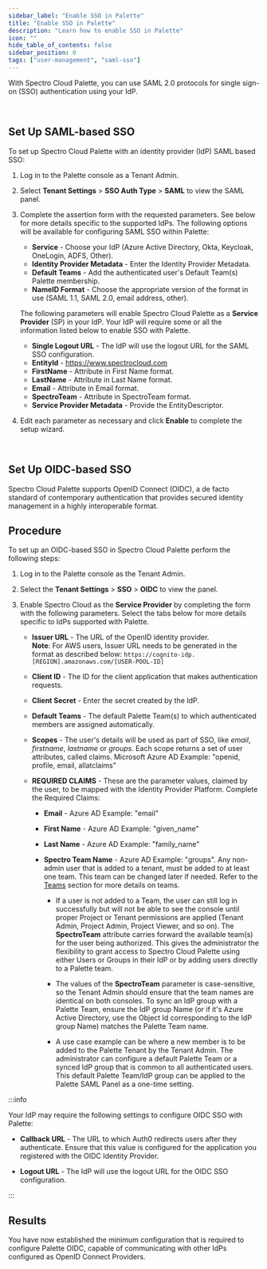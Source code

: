 ```yaml
---
sidebar_label: "Enable SSO in Palette"
title: "Enable SSO in Palette"
description: "Learn how to enable SSO in Palette"
icon: ""
hide_table_of_contents: false
sidebar_position: 0
tags: ["user-management", "saml-sso"]
---
```


With Spectro Cloud Palette, you can use SAML 2.0 protocols for single sign-on (SSO) authentication using your IdP.

<br />

## Set Up SAML-based SSO

To set up Spectro Cloud Palette with an identity provider (IdP) SAML based SSO:

1. Log in to the Palette console as a Tenant Admin.
2. Select **Tenant Settings** > **SSO Auth Type** > **SAML** to view the SAML panel.
3. Complete the assertion form with the requested parameters. See below for more details specific to the supported IdPs.
   The following options will be available for configuring SAML SSO within Palette:

   - **Service** - Choose your IdP (Azure Active Directory, Okta, Keycloak, OneLogin, ADFS, Other).
   - **Identity Provider Metadata** - Enter the Identity Provider Metadata.
   - **Default Teams** - Add the authenticated user's Default Team(s) Palette membership.
   - **NameID Format** - Choose the appropriate version of the format in use (SAML 1.1, SAML 2.0, email address, other).

   The following parameters will enable Spectro Cloud Palette as a **Service Provider** (SP) in your IdP. Your IdP will
   require some or all the information listed below to enable SSO with Palette.

   - **Single Logout URL** - The IdP will use the logout URL for the SAML SSO configuration.
   - **EntityId** - https://www.spectrocloud.com
   - **FirstName** - Attribute in First Name format.
   - **LastName** - Attribute in Last Name format.
   - **Email** - Attribute in Email format.
   - **SpectroTeam** - Attribute in SpectroTeam format.
   - **Service Provider Metadata** - Provide the EntityDescriptor.

4. Edit each parameter as necessary and click **Enable** to complete the setup wizard.

<br />

## Set Up OIDC-based SSO

Spectro Cloud Palette supports OpenID Connect (OIDC), a de facto standard of contemporary authentication that provides
secured identity management in a highly interoperable format.

## Procedure

To set up an OIDC-based SSO in Spectro Cloud Palette perform the following steps:

1. Log in to the Palette console as the Tenant Admin.
2. Select the **Tenant Settings** > **SSO** > **OIDC** to view the panel.
3. Enable Spectro Cloud as the **Service Provider** by completing the form with the following parameters. Select the
   tabs below for more details specific to IdPs supported with Palette.

   - **Issuer URL** - The URL of the OpenID identity provider.<br /> **Note**: For AWS users, Issuer URL needs to be
     generated in the format as described below: `https://cognito-idp.[REGION].amazonaws.com/[USER-POOL-ID]`

   * **Client ID** - The ID for the client application that makes authentication requests.
   * **Client Secret** - Enter the secret created by the IdP.
   * **Default Teams** - The default Palette Team(s) to which authenticated members are assigned automatically.
   * **Scopes** - The user's details will be used as part of SSO, like _email_, _firstname_, _lastname_ or _groups_.
     Each scope returns a set of user attributes, called claims. Microsoft Azure AD Example: "openid, profile, email,
     allatclaims"
   * **REQUIRED CLAIMS** - These are the parameter values, claimed by the user, to be mapped with the Identity Provider
     Platform. Complete the Required Claims:

     - **Email** - Azure AD Example: "email"
     - **First Name** - Azure AD Example: "given_name"
     - **Last Name** - Azure AD Example: "family_name"
     - **Spectro Team Name** - Azure AD Example: "groups". Any non-admin user that is added to a tenant, must be added
       to at least one team. This team can be changed later if needed. Refer to the [Teams](../../glossary-all.md#team)
       section for more details on teams.

       - If a user is not added to a Team, the user can still log in successfully but will not be able to see the
         console until proper Project or Tenant permissions are applied (Tenant Admin, Project Admin, Project Viewer,
         and so on). The **SpectroTeam** attribute carries forward the available team(s) for the user being authorized.
         This gives the administrator the flexibility to grant access to Spectro Cloud Palette using either Users or
         Groups in their IdP or by adding users directly to a Palette team.

       - The values of the **SpectroTeam** parameter is case-sensitive, so the Tenant Admin should ensure that the team
         names are identical on both consoles. To sync an IdP group with a Palette Team, ensure the IdP group Name (or
         if it's Azure Active Directory, use the Object Id corresponding to the IdP group Name) matches the Palette Team
         name.

       - A use case example can be where a new member is to be added to the Palette Tenant by the Tenant Admin. The
         administrator can configure a default Palette Team or a synced IdP group that is common to all authenticated
         users. This default Palette Team/IdP group can be applied to the Palette SAML Panel as a one-time setting.

:::info

Your IdP may require the following settings to configure OIDC SSO with Palette:

- **Callback URL** - The URL to which Auth0 redirects users after they authenticate. Ensure that this value is
  configured for the application you registered with the OIDC Identity Provider.

- **Logout URL** - The IdP will use the logout URL for the OIDC SSO configuration.

:::

## Results

You have now established the minimum configuration that is required to configure Palette OIDC, capable of communicating
with other IdPs configured as OpenID Connect Providers.
